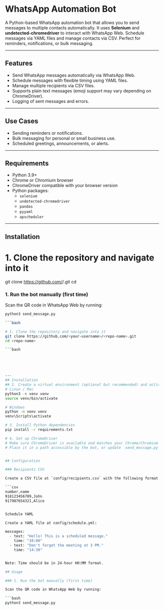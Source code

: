 # WhatsApp Automation Bot

A Python-based WhatsApp automation bot that allows you to send messages to multiple contacts automatically. It uses **Selenium** and **undetected-chromedriver** to interact with WhatsApp Web. Schedule messages via YAML files and manage contacts via CSV. Perfect for reminders, notifications, or bulk messaging.

---

## Features

- Send WhatsApp messages automatically via WhatsApp Web.  
- Schedule messages with flexible timing using YAML files.  
- Manage multiple recipients via CSV files.  
- Supports plain text messages (emoji support may vary depending on ChromeDriver).  
- Logging of sent messages and errors.  

---

## Use Cases

- Sending reminders or notifications.  
- Bulk messaging for personal or small business use.  
- Scheduled greetings, announcements, or alerts.  

---

## Requirements

- Python 3.9+  
- Chrome or Chromium browser  
- ChromeDriver compatible with your browser version  
- Python packages:
  - `selenium`
  - `undetected-chromedriver`
  - `pandas`
  - `pyyaml`
  - `apscheduler`  

---

## Installation

# 1. Clone the repository and navigate into it
git clone https://github.com/<your-username>/<repo-name>.git
cd <repo-name>


### 1. Run the bot manually (first time)

Scan the QR code in WhatsApp Web by running:

```bash
python3 send_message.py

```bash

# 1. Clone the repository and navigate into it
git clone https://github.com/<your-username>/<repo-name>.git
cd <repo-name>

```bash





---
## Installation
## 2. Create a virtual environment (optional but recommended) and activate it
# Linux / Mac
python3 -m venv venv
source venv/bin/activate

# Windows
python -m venv venv
venv\Scripts\activate

# 3. Install Python dependencies
pip install -r requirements.txt

# 4. Set up ChromeDriver
# Make sure ChromeDriver is available and matches your Chrome/Chromium version.
# Place it in a path accessible by the bot, or update `send_message.py` with the correct path.


## Configuration

### Recipients CSV

Create a CSV file at `config/recipients.csv` with the following format:

```csv
number,name
918123456789,John
917987654321,Alice


Schedule YAML

Create a YAML file at config/schedule.yml:

messages:
  - text: "Hello! This is a scheduled message."
    time: "10:00"
  - text: "Don't forget the meeting at 3 PM."
    time: "14:30"


Note: Time should be in 24-hour HH:MM format.

## Usage

### 1. Run the bot manually (first time)

Scan the QR code in WhatsApp Web by running:

```bash
python3 send_message.py



